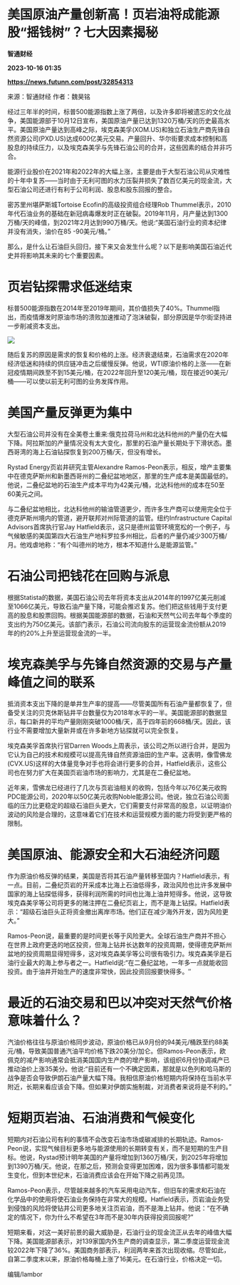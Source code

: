 # 美国原油产量创新高！页岩油将成能源股“摇钱树”？七大因素揭秘
**智通财经**

**2023-10-16 01:35**

**https://news.futunn.com/post/32854313**

来源：智通财经 作者：魏昊铭

经过三年半的时间，标普500能源指数上涨了两倍，以及许多即将被遗忘的文化战争，美国能源部于10月12日宣布，美国原油产量已达到1320万桶/天的历史最高水平。美国原油产量达到高峰之际，埃克森美孚(XOM.US)和独立石油生产商先锋自然资源公司(PXD.US)达成600亿美元交易。产量回升、华尔街要求成本控制和高股息的持续压力，以及埃克森美孚与先锋石油公司的合并，这些因素的结合并非巧合。

能源行业股价在2021年和2022年的大幅上涨，主要是由于大型石油公司从灾难性的十年中复苏——当时由于无利可图的水力压裂井损失了数百亿美元的现金流，大型石油公司还进行有利于公司利润、股息和股东回报的整合。

密苏里州堪萨斯城Tortoise Ecofin的高级投资组合经理Rob Thummel表示，2010年代石油业务的基础在新冠病毒爆发时正在破裂。2019年11月，月产量达到1300万桶/天的峰值，到2021年2月达到990万桶/天。他说:“美国石油行业的资本纪律并没有消失，油价在85 -90美元/桶。”

那么，是什么让石油巨头回归，接下来又会发生什么呢？以下是影响美国石油近代史并将影响其未来的七个重要因素。

页岩钻探需求低迷结束
==========

标普500能源指数在2014年至2019年期间，其价值损失了40%。Thummel指出，而疫情爆发时原油市场的溃败加速推动了泡沫破裂，部分原因是华尔街坚持进一步削减资本支出。

![](https://postimg.futunn.com/16974157878083091392956.jpeg)

随后复苏的原因是需求的恢复和价格的上涨。经济衰退结束，石油需求在2020年经济低迷和持续的供应链冲击之后缓慢反弹。他说，WTI原油价格的上涨——在新冠疫情期间跌至不到15美元/桶，在2022年回升至120美元/桶，现在接近90美元/桶——可以使以前无利可图的业务发挥作用。

美国产量反弹更为集中
==========

大型石油公司并没有在全美卷土重来:俄克拉荷马州和北达科他州的产量仍在大幅下降。阿拉斯加的产量情况没有太大变化，那里的石油产量长期处于下滑状态。墨西哥湾的海上石油钻探恢复到200万桶/天，但没有增长。

Rystad Energy页岩井研究主管Alexandre Ramos-Peon表示，相反，增产主要集中在德克萨斯州和新墨西哥州的二叠纪盆地地区，那里的生产成本是美国最低的。他说，二叠纪盆地的石油生产成本平均为42美元/桶，北达科他州的成本在50至60美元之间。

与二叠纪盆地相比，北达科他州的输油管道更少，而许多生产商可以使用完全位于德克萨斯州境内的管道，避开联邦对州际管道的监管。纽约Infrastructure Capital Advisors首席执行官Jay Hatfield表示，这只是德州监管环境宽松的一个例子，与气候敏感的美国第四大石油生产地科罗拉多州相比，后者的产量仍减少300万桶/月。他戏虐地称：“有个叫德州的地方，根本不知道什么是能源监管。”

石油公司把钱花在回购与派息
=============

根据Statista的数据，美国石油公司去年将资本支出从2014年的1997亿美元削减至1066亿美元，导致石油产量下降，可能会推迟复苏。他们把这些钱用于支付更高的股息和股票回购。根据美国能源部的数据，石油和天然气公司去年每个季度的支出约为750亿美元。该部门表示，石油公司流向股东的运营现金流份额从2019年的约20%上升至运营现金流的一半。

埃克森美孚与先锋自然资源的交易与产量峰值之间的联系
=========================

抵消资本支出下降的是单井生产率的提高——尽管美国所有石油产量都恢复了，但备受关注的贝克休斯钻井平台数量仅为2018年水平的一半。美国能源部的数据显示，每口新井的平均产量刚刚突破1000桶/天，高于四年前的668桶/天。因此，该行业不需要增加大量新井或在许多新地方钻探就可以完全恢复。

埃克森美孚首席执行官Darren Woods上周表示，该公司之所以进行合并，是因为它认为自己的技术和规模可以提高先锋自然资源油田的生产率。这表明，像雪佛龙(CVX.US)这样的大体量竞争对手也将会进行更多的合并，Hatfield表示，这些公司也在努力扩大在美国页岩油市场的影响力，尤其是在二叠纪盆地。

近年来，雪佛龙已经进行了几次与页岩油相关的收购，包括今年以76亿美元收购PDC能源公司，2020年以50亿美元收购Noble能源公司。他说，独立石油公司面临的压力比更稳定的超级石油巨头更大，它们需要支付非常高的股息，以证明油价波动的风险是合理的，这意味着它们在技术和运营规模方面的能力将受到更严格的限制。

美国原油、能源安全和大石油经济问题
=================

作为原油价格反弹的结果，美国是否将其石油产量转移至国内？Hatfield表示，有一点。目前，二叠纪页岩的开采成本比海上石油低得多，政治风险也比许多发展中国家的海上钻探低得多，获得利润所需的时间也比海上油井短得多。他说，这导致埃克森美孚等公司将更多的赌注押在二叠纪页岩上，而不是海上钻探。Hatfield表示：“超级石油巨头正将资金撤出离岸市场。他们正在减少海外开发，因为风险更大。”

Ramos-Peon说，最重要的是时间更长等于风险更大。全球石油生产商并不担心在世界上政府更迭的地区投资，但海上钻井长达数年的投资周期，使得德克萨斯州盆地的投资周期显得短得多，这对埃克森美孚等公司很有吸引力。埃克森美孚是石油行业最大的海上参与者之一。Hatfield说:“在二叠纪盆地，一年多一点就能收回投资。由于油井开始生产的速度非常快，因此投资回报要快得多。″

最近的石油交易和巴以冲突对天然气价格意味着什么？
========================

汽油价格往往与原油价格同步波动，原油价格已从9月份的94美元/桶跌至约88美元/桶，导致美国普通汽油平均价格下跌20美分/加仑。但Ramos-Peon表示，欧佩克的减产影响通常会抵消美国国内生产商的增产影响，该组织6月份协调减产已推动油价上涨35美分。他说:“目前还有一个不确定因素，那就是以色列和哈马斯的战争是否会导致伊朗石油产量大幅下降。我相信原油价格短期内将保持在当前水平附近，长期来看应该会下降。但如果对伊朗实施制裁，对消费者来说将是不利的。”

短期页岩油、石油消费和气候变化
===============

短期内对石油公司有利的事情不会改变石油市场或碳减排的长期轨迹。Ramos-Peon说，实现气候目标更多地与能源使用的长期转变有关，而不是短期的生产目标。他说，Rystad预计明年美国的产量将增加到1360万桶/天，到2025年将增加到1390万桶/天。他说，在那之后，预测会变得更加困难，因为很多事情都可能发生变化，但到本世纪末，石油消费应该会在开始下降之前再见顶。

Ramos-Peon表示，尽管越来越多的汽车采用电动汽车，但旧车的需求和石油在化学品中的使用将使石油业务保持在非常大的规模。Hatfield表示，页岩油业务受到侵蚀的风险将使钻井公司更多地关注页岩油，而不是海上钻井。他说：“在不确定的情况下，你为什么不希望在3年而不是30年内获得投资回报呢?”

短期来看，对这一美好前景的最大威胁是，石油行业的现金流正从去年的峰值大幅下降。美国能源部表示，对139家国内外生产商的调查显示，第二季度运营现金流较2022年下降了36%。美国商务部表示，利润两年来首次出现收缩。尽管如此，自第二季度末以来，原油价格每桶上涨了16美元。在石油行业，价格决定一切。

编辑/lambor